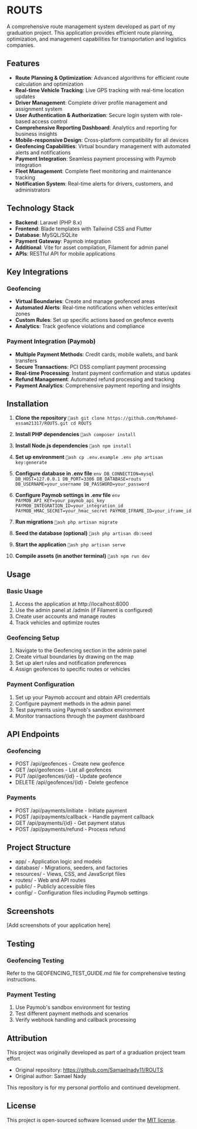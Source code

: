 ﻿# ROUTS

A comprehensive route management system developed as part of my graduation project. This application provides efficient route planning, optimization, and management capabilities for transportation and logistics companies.

## Features

- **Route Planning & Optimization**: Advanced algorithms for efficient route calculation and optimization
- **Real-time Vehicle Tracking**: Live GPS tracking with real-time location updates
- **Driver Management**: Complete driver profile management and assignment system
- **User Authentication & Authorization**: Secure login system with role-based access control
- **Comprehensive Reporting Dashboard**: Analytics and reporting for business insights
- **Mobile-responsive Design**: Cross-platform compatibility for all devices
- **Geofencing Capabilities**: Virtual boundary management with automated alerts and notifications
- **Payment Integration**: Seamless payment processing with Paymob integration
- **Fleet Management**: Complete fleet monitoring and maintenance tracking
- **Notification System**: Real-time alerts for drivers, customers, and administrators

## Technology Stack

- **Backend**: Laravel (PHP 8.x)
- **Frontend**: Blade templates with Tailwind CSS and Flutter
- **Database**: MySQL/SQLite
- **Payment Gateway**: Paymob integration
- **Additional**: Vite for asset compilation, Filament for admin panel
- **APIs**: RESTful API for mobile applications

## Key Integrations

### Geofencing
- **Virtual Boundaries**: Create and manage geofenced areas
- **Automated Alerts**: Real-time notifications when vehicles enter/exit zones
- **Custom Rules**: Set up specific actions based on geofence events
- **Analytics**: Track geofence violations and compliance

### Payment Integration (Paymob)
- **Multiple Payment Methods**: Credit cards, mobile wallets, and bank transfers
- **Secure Transactions**: PCI DSS compliant payment processing
- **Real-time Processing**: Instant payment confirmation and status updates
- **Refund Management**: Automated refund processing and tracking
- **Payment Analytics**: Comprehensive payment reporting and insights

## Installation

1. **Clone the repository**
`ash
git clone https://github.com/Mohamed-essam21317/ROUTS.git
cd ROUTS
`

2. **Install PHP dependencies**
`ash
composer install
`

3. **Install Node.js dependencies**
`ash
npm install
`

4. **Set up environment**
`ash
cp .env.example .env
php artisan key:generate
`

5. **Configure database in .env file**
`env
DB_CONNECTION=mysql
DB_HOST=127.0.0.1
DB_PORT=3306
DB_DATABASE=routs
DB_USERNAME=your_username
DB_PASSWORD=your_password
`

6. **Configure Paymob settings in .env file**
`env
PAYMOB_API_KEY=your_paymob_api_key
PAYMOB_INTEGRATION_ID=your_integration_id
PAYMOB_HMAC_SECRET=your_hmac_secret
PAYMOB_IFRAME_ID=your_iframe_id
`

7. **Run migrations**
`ash
php artisan migrate
`

8. **Seed the database (optional)**
`ash
php artisan db:seed
`

9. **Start the application**
`ash
php artisan serve
`

10. **Compile assets (in another terminal)**
`ash
npm run dev
`

## Usage

### Basic Usage
1. Access the application at http://localhost:8000
2. Use the admin panel at /admin (if Filament is configured)
3. Create user accounts and manage routes
4. Track vehicles and optimize routes

### Geofencing Setup
1. Navigate to the Geofencing section in the admin panel
2. Create virtual boundaries by drawing on the map
3. Set up alert rules and notification preferences
4. Assign geofences to specific routes or vehicles

### Payment Configuration
1. Set up your Paymob account and obtain API credentials
2. Configure payment methods in the admin panel
3. Test payments using Paymob's sandbox environment
4. Monitor transactions through the payment dashboard

## API Endpoints

### Geofencing
- POST /api/geofences - Create new geofence
- GET /api/geofences - List all geofences
- PUT /api/geofences/{id} - Update geofence
- DELETE /api/geofences/{id} - Delete geofence

### Payments
- POST /api/payments/initiate - Initiate payment
- POST /api/payments/callback - Handle payment callback
- GET /api/payments/{id} - Get payment status
- POST /api/payments/refund - Process refund

## Project Structure

- app/ - Application logic and models
- database/ - Migrations, seeders, and factories
- resources/ - Views, CSS, and JavaScript files
- routes/ - Web and API routes
- public/ - Publicly accessible files
- config/ - Configuration files including Paymob settings

## Screenshots

[Add screenshots of your application here]

## Testing

### Geofencing Testing
Refer to the GEOFENCING_TEST_GUIDE.md file for comprehensive testing instructions.

### Payment Testing
1. Use Paymob's sandbox environment for testing
2. Test different payment methods and scenarios
3. Verify webhook handling and callback processing

## Attribution

This project was originally developed as part of a graduation project team effort.
- Original repository: https://github.com/Samaelnady11/ROUTS
- Original author: Samael Nady

This repository is for my personal portfolio and continued development.

## License

This project is open-sourced software licensed under the [MIT license](https://opensource.org/licenses/MIT).
